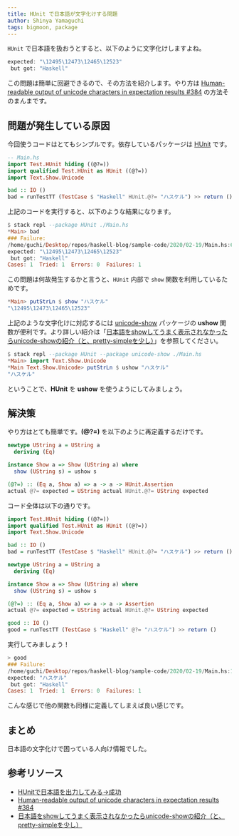 ```yaml
---
title: HUnit で日本語が文字化けする問題
author: Shinya Yamaguchi
tags: bigmoon, package
---
```


`HUnit` で日本語を扱おうとすると、以下のように文字化けしますよね。

```hs
expected: "\12495\12473\12465\12523"
 but got: "Haskell"
```

この問題は簡単に回避できるので、その方法を紹介します。やり方は [Human-readable output of unicode characters in expectation results #384](https://github.com/hspec/hspec/issues/384) の方法そのまんまです。

<!--more-->

## 問題が発生している原因

今回使うコードはとてもシンプルです。依存しているパッケージは [HUnit](https://hackage.haskell.org/package/HUnit) です。

```hs
-- Main.hs
import Test.HUnit hiding ((@?=))
import qualified Test.HUnit as HUnit ((@?=))
import Text.Show.Unicode

bad :: IO ()
bad = runTestTT (TestCase $ "Haskell" HUnit.@?= "ハスケル") >> return ()
```

上記のコードを実行すると、以下のような結果になります。

```hs
$ stack repl --package HUnit ./Main.hs
*Main> bad
### Failure:                              
/home/guchi/Desktop/repos/haskell-blog/sample-code/2020/02-19/Main.hs:6
expected: "\12495\12473\12465\12523"
 but got: "Haskell"
Cases: 1  Tried: 1  Errors: 0  Failures: 1
```

この問題は何故発生するかと言うと、`HUnit` 内部で `show` 関数を利用しているためです。

```hs
*Main> putStrLn $ show "ハスケル"
"\12495\12473\12465\12523"
```

上記のような文字化けに対応するには [unicode-show](https://hackage.haskell.org/package/unicode-show) パッケージの **ushow** 関数が便利です。より詳しい紹介は「[日本語をshowしてうまく表示されなかったらunicode-showの紹介（と、pretty-simpleを少し）](https://haskell.jp/blog/posts/2019/unicode-show.html)」を参照してください。

```hs
$ stack repl --package HUnit --package unicode-show ./Main.hs
*Main> import Text.Show.Unicode
*Main Text.Show.Unicode> putStrLn $ ushow "ハスケル"
"ハスケル"
```

ということで、**HUnit** を **ushow** を使うようにしてみましょう。

## 解決策

やり方はとても簡単です。**(@?=)** を以下のように再定義するだけです。

```hs
newtype UString a = UString a
  deriving (Eq)

instance Show a => Show (UString a) where
  show (UString s) = ushow s

(@?=) :: (Eq a, Show a) => a -> a -> HUnit.Assertion
actual @?= expected = UString actual HUnit.@?= UString expected
```

コード全体は以下の通りです。

```hs
import Test.HUnit hiding ((@?=))
import qualified Test.HUnit as HUnit ((@?=))
import Text.Show.Unicode

bad :: IO ()
bad = runTestTT (TestCase $ "Haskell" HUnit.@?= "ハスケル") >> return ()

newtype UString a = UString a
  deriving (Eq)

instance Show a => Show (UString a) where
  show (UString s) = ushow s

(@?=) :: (Eq a, Show a) => a -> a -> Assertion
actual @?= expected = UString actual HUnit.@?= UString expected

good :: IO ()
good = runTestTT (TestCase $ "Haskell" @?= "ハスケル") >> return ()
```

実行してみましょう！

```hs
> good
### Failure:
/home/guchi/Desktop/repos/haskell-blog/sample-code/2020/02-19/Main.hs:15
expected: "ハスケル"
 but got: "Haskell"
Cases: 1  Tried: 1  Errors: 0  Failures: 1
```

こんな感じで他の関数も同様に定義してしまえば良い感じです。

## まとめ

日本語の文字化けで困っている人向け情報でした。

## 参考リソース

- [HUnitで日本語を出力してみる→成功](https://iwamototakashi.hatenadiary.jp/entry/20100722/p1)
- [Human-readable output of unicode characters in expectation results #384](https://github.com/hspec/hspec/issues/384)
- [日本語をshowしてうまく表示されなかったらunicode-showの紹介（と、pretty-simpleを少し）](https://haskell.jp/blog/posts/2019/unicode-show.html)